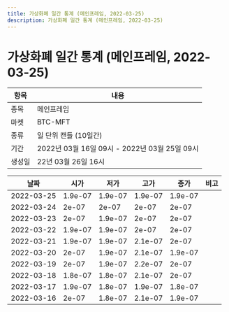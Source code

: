 ```yaml
---
title: 가상화폐 일간 통계 (메인프레임, 2022-03-25)
description: 가상화폐 일간 통계 (메인프레임, 2022-03-25)
---
```


가상화폐 일간 통계 (메인프레임, 2022-03-25)
===

|항목|내용|
|--|--|
|종목|메인프레임|
|마켓|BTC-MFT|
|종류|일 단위 캔들 (10일간)|
|기간|2022년 03월 16일 09시 - 2022년 03월 25일 09시|
|생성일|22년 03월 26일 16시|


|날짜|시가|저가|고가|종가|비고|
|--|--|--|--|--|--|
|2022-03-25|1.9e-07|1.9e-07|1.9e-07|1.9e-07|    |
|2022-03-24|2e-07|2e-07|2e-07|2e-07|    |
|2022-03-23|2e-07|1.9e-07|2e-07|2e-07|    |
|2022-03-22|1.9e-07|1.9e-07|2e-07|2e-07|    |
|2022-03-21|1.9e-07|1.9e-07|2.1e-07|2e-07|    |
|2022-03-20|2e-07|1.9e-07|2.1e-07|1.9e-07|    |
|2022-03-19|2e-07|1.9e-07|2.2e-07|2e-07|    |
|2022-03-18|1.8e-07|1.8e-07|2.1e-07|2e-07|    |
|2022-03-17|1.9e-07|1.8e-07|1.9e-07|1.8e-07|    |
|2022-03-16|2e-07|1.8e-07|2.1e-07|1.9e-07|    |
